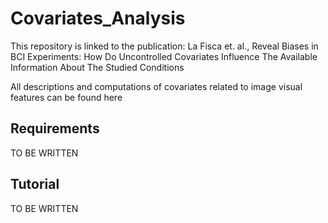 # Covariates_Analysis

This repository is linked to the publication: La Fisca et. al., Reveal Biases in BCI Experiments: How Do Uncontrolled Covariates Influence The Available Information About The Studied Conditions

All descriptions and computations of covariates related to image visual features can be found here

## Requirements
TO BE WRITTEN

## Tutorial
TO BE WRITTEN
